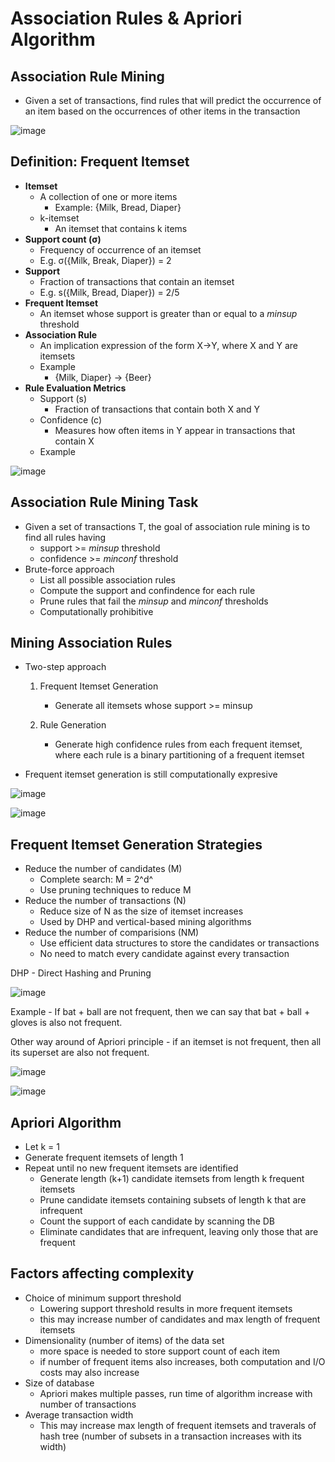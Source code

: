 # Association Rules & Apriori Algorithm

## Association Rule Mining

- Given a set of transactions, find rules that will predict the occurrence of an item based on the occurrences of other items in the transaction

![image](../../media/Association-Rules-&-Apriori-Algorithm-image1.jpg)

## Definition: Frequent Itemset

- **Itemset**
  - A collection of one or more items
    - Example: {Milk, Bread, Diaper}
  - k-itemset
    - An itemset that contains k items
- **Support count (σ)**
  - Frequency of occurrence of an itemset
  - E.g. σ({Milk, Break, Diaper}) = 2
- **Support**
  - Fraction of transactions that contain an itemset
  - E.g. s({Milk, Bread, Diaper}) = 2/5
- **Frequent Itemset**
  - An itemset whose support is greater than or equal to a *minsup* threshold
- **Association Rule**
  - An implication expression of the form X->Y, where X and Y are itemsets
  - Example
    - {Milk, Diaper} -> {Beer}
- **Rule Evaluation Metrics**
  - Support (s)
    - Fraction of transactions that contain both X and Y
  - Confidence (c)
    - Measures how often items in Y appear in transactions that contain X
  - Example

![image](../../media/Association-Rules-&-Apriori-Algorithm-image2.jpg)

## Association Rule Mining Task

- Given a set of transactions T, the goal of association rule mining is to find all rules having
  - support >= *minsup* threshold
  - confidence >= *minconf* threshold
- Brute-force approach
  - List all possible association rules
  - Compute the support and confindence for each rule
  - Prune rules that fail the *minsup* and *minconf* thresholds
  - Computationally prohibitive

## Mining Association Rules

- Two-step approach

    1. Frequent Itemset Generation
        - Generate all itemsets whose support >= minsup

    2. Rule Generation
        - Generate high confidence rules from each frequent itemset, where each rule is a binary partitioning of a frequent itemset
- Frequent itemset generation is still computationally expresive

![image](../../media/Association-Rules-&-Apriori-Algorithm-image3.jpg)

![image](../../media/Association-Rules-&-Apriori-Algorithm-image4.jpg)

## Frequent Itemset Generation Strategies

- Reduce the number of candidates (M)
  - Complete search: M = 2^d^
  - Use pruning techniques to reduce M
- Reduce the number of transactions (N)
  - Reduce size of N as the size of itemset increases
  - Used by DHP and vertical-based mining algorithms
- Reduce the number of comparisions (NM)
  - Use efficient data structures to store the candidates or transactions
  - No need to match every candidate against every transaction

DHP - Direct Hashing and Pruning

![image](../../media/Association-Rules-&-Apriori-Algorithm-image5.jpg)

Example - If bat + ball are not frequent, then we can say that bat + ball + gloves is also not frequent.

Other way around of Apriori principle - if an itemset is not frequent, then all its superset are also not frequent.

![image](../../media/Association-Rules-&-Apriori-Algorithm-image6.jpg)

![image](../../media/Association-Rules-&-Apriori-Algorithm-image7.jpg)

## Apriori Algorithm

- Let k = 1
- Generate frequent itemsets of length 1
- Repeat until no new frequent itemsets are identified
  - Generate length (k+1) candidate itemsets from length k frequent itemsets
  - Prune candidate itemsets containing subsets of length k that are infrequent
  - Count the support of each candidate by scanning the DB
  - Eliminate candidates that are infrequent, leaving only those that are frequent

## Factors affecting complexity

- Choice of minimum support threshold
  - Lowering support threshold results in more frequent itemsets
  - this may increase number of candidates and max length of frequent itemsets
- Dimensionality (number of items) of the data set
  - more space is needed to store support count of each item
  - if number of frequent items also increases, both computation and I/O costs may also increase
- Size of database
  - Apriori makes multiple passes, run time of algorithm increase with number of transactions
- Average transaction width
  - This may increase max length of frequent itemsets and traverals of hash tree (number of subsets in a transaction increases with its width)
